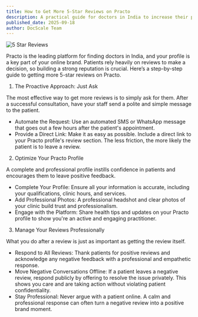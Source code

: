 ```yaml
---
title: How to Get More 5-Star Reviews on Practo
description: A practical guide for doctors in India to increase their positive reviews and build a stellar reputation on Practo.
published_date: 2025-09-18
author: DocScale Team
---
```


![5 Star Reviews](../images/blogs/5-star-reviews.jpg)

Practo is the leading platform for finding doctors in India, and your profile is a key part of your online brand. Patients rely heavily on reviews to make a decision, so building a strong reputation is crucial. Here’s a step-by-step guide to getting more 5-star reviews on Practo.

1. The Proactive Approach: Just Ask

The most effective way to get more reviews is to simply ask for them. After a successful consultation, have your staff send a polite and simple message to the patient.
* Automate the Request: Use an automated SMS or WhatsApp message that goes out a few hours after the patient's appointment.
* Provide a Direct Link: Make it as easy as possible. Include a direct link to your Practo profile's review section. The less friction, the more likely the patient is to leave a review.

2. Optimize Your Practo Profile

A complete and professional profile instills confidence in patients and encourages them to leave positive feedback.
* Complete Your Profile: Ensure all your information is accurate, including your qualifications, clinic hours, and services.
* Add Professional Photos: A professional headshot and clear photos of your clinic build trust and professionalism.
* Engage with the Platform: Share health tips and updates on your Practo profile to show you're an active and engaging practitioner.

3. Manage Your Reviews Professionally

What you do after a review is just as important as getting the review itself.
* Respond to All Reviews: Thank patients for positive reviews and acknowledge any negative feedback with a professional and empathetic response.
* Move Negative Conversations Offline: If a patient leaves a negative review, respond publicly by offering to resolve the issue privately. This shows you care and are taking action without violating patient confidentiality.
* Stay Professional: Never argue with a patient online. A calm and professional response can often turn a negative review into a positive brand moment.
